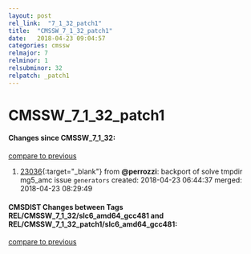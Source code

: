 ```yaml
---
layout: post
rel_link:  "7_1_32_patch1"
title:  "CMSSW_7_1_32_patch1"
date:   2018-04-23 09:04:57
categories: cmssw
relmajor: 7
relminor: 1
relsubminor: 32
relpatch: _patch1
---
```


# CMSSW_7_1_32_patch1
#### Changes since CMSSW_7_1_32:
[compare to previous](https://github.com/cms-sw/cmssw/compare/CMSSW_7_1_32...CMSSW_7_1_32_patch1)



1. [23036](http://github.com/cms-sw/cmssw/pull/23036){:target="_blank"}  from **@perrozzi**: backport of solve tmpdir mg5_amc issue `generators`  created: 2018-04-23 06:44:37 merged: 2018-04-23 08:29:49



#### CMSDIST Changes between Tags REL/CMSSW_7_1_32/slc6_amd64_gcc481 and REL/CMSSW_7_1_32_patch1/slc6_amd64_gcc481:
[compare to previous](https://github.com/cms-sw/cmsdist/compare/REL/CMSSW_7_1_32/slc6_amd64_gcc481...REL/CMSSW_7_1_32_patch1/slc6_amd64_gcc481)


